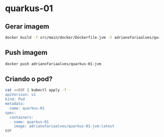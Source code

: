 # quarkus-01

## Gerar imagem 
```bash
docker build -f src/main/docker/Dockerfile.jvm -t adrianofariaalves/quarkus-01-jvm .
```

## Push imagem
```bash
docker push adrianofariaalves/quarkus-01-jvm
```

## Criando o pod?
```bash
cat <<EOF | kubectl apply -f -
apiVersion: v1
kind: Pod
metadata:
  name: quarkus-01
spec:
  containers:
  - name: quarkus-01
    image: adrianofariaalves/quarkus-01-jvm:latest
EOF
```
